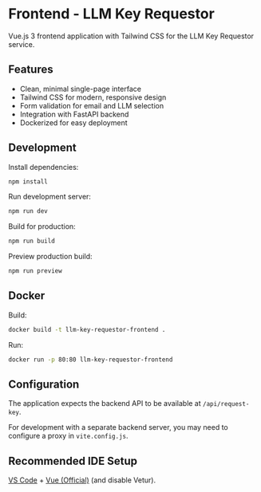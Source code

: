 # Frontend - LLM Key Requestor

Vue.js 3 frontend application with Tailwind CSS for the LLM Key Requestor service.

## Features

- Clean, minimal single-page interface
- Tailwind CSS for modern, responsive design
- Form validation for email and LLM selection
- Integration with FastAPI backend
- Dockerized for easy deployment

## Development

Install dependencies:
```bash
npm install
```

Run development server:
```bash
npm run dev
```

Build for production:
```bash
npm run build
```

Preview production build:
```bash
npm run preview
```

## Docker

Build:
```bash
docker build -t llm-key-requestor-frontend .
```

Run:
```bash
docker run -p 80:80 llm-key-requestor-frontend
```

## Configuration

The application expects the backend API to be available at `/api/request-key`. 

For development with a separate backend server, you may need to configure a proxy in `vite.config.js`.

## Recommended IDE Setup

[VS Code](https://code.visualstudio.com/) + [Vue (Official)](https://marketplace.visualstudio.com/items?itemName=Vue.volar) (and disable Vetur).
